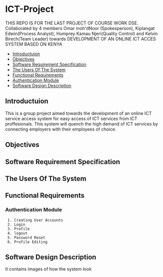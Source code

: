 # ICT-Project

THIS REPO IS FOR THE LAST PROJECT OF COURSE WORK DSE. Collaborated by 4 members Omar moh'dNoor (Spokesperson), Kiplangat Edwin(Process Analyst), Humprey Kamau Njeri(Quality Control) and Kelvin Birech(Team Leader) towards DEVELOPMENT OF AN ONLINE ICT ACCES SYSTEM BASED ON KENYA

  - [Introductuion](#introduction)
  - [Objectives](#objectives)
  - [Software Requirement Specification](#software-requirement-specification)
  - [The Users Of The System](#the-users-of-the-system)
  - [Functional Requirements](#functional-requirements)
  - [Authentication Module](#Authentication-Module)
  - [Software Design Description](#software-design-description)

## Introductuion
This is a group project aimed towards the development of an online ICT service access system for easy access of ICT services from ICT proffesionals.
This system will quench the high demand of ICT services by connecting employers with their employees of choice.
## Objectives

## Software Requirement Specification

## The Users Of The System

## Functional Requirements

### Authentication Module

     1. Creating User Accounts
     2. Login
     3. Profile
     4. logout
     5. Password Reset
     6. Profile Editing

## Software Design Description

It contains images of how the system look

